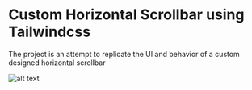 # Custom Horizontal Scrollbar using Tailwindcss 

The project is an attempt to replicate the UI and behavior of a custom designed horizontal scrollbar

![alt text](https://github.com/[ratasorin]/[custom-scrollbar]/[main]/public/images/result.png?raw=true)

